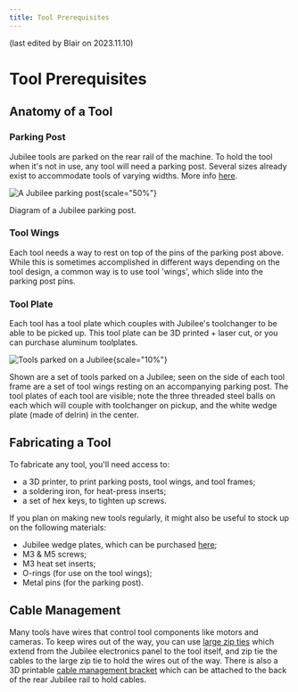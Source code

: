 ```yaml
---
title: Tool Prerequisites
---
```


(last edited by Blair on 2023.11.10)

# Tool Prerequisites

## Anatomy of a Tool

### Parking Post

Jubilee tools are parked on the rear rail of the machine. To hold the tool when it's not in use, any tool will need a parking post. Several sizes already exist to accommodate tools of varying widths. More info [here](https://jubilee3d.com/index.php?title=Parking_Post).

![A Jubilee parking post](../_static/parking-post.png){scale="50%"}

Diagram of a Jubilee parking post.

### Tool Wings

Each tool needs a way to rest on top of the pins of the parking post above. While this is sometimes accomplished in different ways depending on the tool design, a common way is to use tool 'wings', which slide into the parking post pins.

### Tool Plate

Each tool has a tool plate which couples with Jubilee's toolchanger to be able to be picked up. This tool plate can be 3D printed + laser cut, or you can purchase aluminum toolplates.

![Tools parked on a Jubilee](../_static/tools.png){scale="10%"}

Shown are a set of tools parked on a Jubilee; seen on the side of each tool frame are a set of tool wings resting on an accompanying parking post. The tool plates of each tool are visible; note the three threaded steel balls on each which will couple with toolchanger on pickup, and the white wedge plate (made of delrin) in the center.

## Fabricating a Tool

To fabricate any tool, you'll need access to:

- a 3D printer, to print parking posts, tool wings, and tool frames;
- a soldering iron, for heat-press inserts;
- a set of hex keys, to tighten up screws.

If you plan on making new tools regularly, it might also be useful to stock up on the following materials:

- Jubilee wedge plates, which can be purchased [here](https://www.filastruder.com/products/wedge-plate-for-jubilee?_pos=1&_sid=b2191c16a&_ss=r);
- M3 & M5 screws;
- M3 heat set inserts;
- O-rings (for use on the tool wings);
- Metal pins (for the parking post).

## Cable Management

Many tools have wires that control tool components like motors and cameras. To keep wires out of the way, you can use [large zip ties](https://www.amazon.com/Gardner-Bender-45-536UVBSP-Heavy-Duty-Electrical/dp/B000BOKN0C) which extend from the Jubilee electronics panel to the tool itself, and zip tie the cables to the large zip tie to hold the wires out of the way. There is also a 3D printable [cable management bracket](https://github.com/machineagency/jubilee/blob/main/tools/jubilee_tools/tools/extruders/direct_drive_bondtech_groovemount_extruder/fabrication_exports/tool_cable_management_bracket.STL) which can be attached to the back of the rear Jubilee rail to hold cables.
